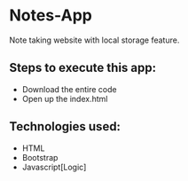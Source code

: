 # Notes-App
Note taking website with local storage feature.
## Steps to execute this app:
* Download the entire code
* Open up the index.html
## Technologies used:
* HTML
* Bootstrap
* Javascript[Logic]
